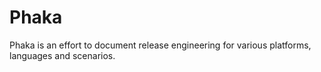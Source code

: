 # Phaka

Phaka is an effort to document release engineering for various platforms, languages and scenarios. 
